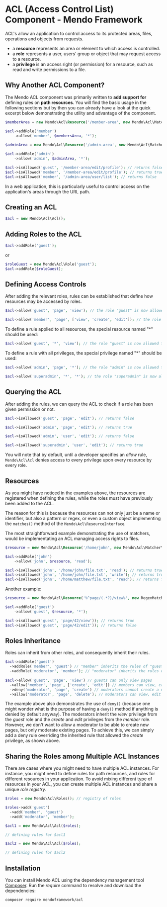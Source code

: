 # ACL (Access Control List) Component - Mendo Framework

ACL's allow an application to control access to its protected areas, files, operations and objects from requests.

* a **resource** represents an area or element to which access is controlled.
* a **role** represents a user, users' group or object that may request access to a resource.
* a **privilege** is an access right (or permission) for a resource, such as read and write permissions to a file.

## Why Another ACL Component?

The Mendo ACL component was primarily written to **add support for** defining rules on **path resources**.
You will find the basic usage in the following sections but by then you can already have a look at the quick excerpt below demonstrating the utility and advantage of the component.

```php
$memberArea = new Mendo\Acl\Resource('/member-area', new Mendo\Acl\Matcher\StartsWithMatcher());

$acl->addRole('member')
	->allow('member', $membersArea, '*');
    
$adminArea = new Mendo\Acl\Resource('/admin-area', new Mendo\Acl\Matcher\StartsWithMatcher());

$acl->addRole('admin')
	->allow('admin', $adminArea, '*');

$acl->isAllowed('guest', '/member-area/edit/profile'); // returns false
$acl->isAllowed('member', '/member-area/edit/profile'); // returns true
$acl->isAllowed('member', '/admin-area/user/list'); // returns false
```

In a web application, this is particularly useful to control access on the application's areas through the URL path.

## Creating an ACL

```php
$acl = new Mendo\Acl\Acl();
```

## Adding Roles to the ACL

```php
$acl->addRole('guest');
```

or

```php
$roleGuest = new Mendo\Acl\Role('guest');
$acl->addRole($roleGuest);
```

## Defining Access Controls

After adding the relevant roles, rules can be established that define how resources may be accessed by roles.

```php
$acl->allow('guest', 'page', 'view'); // the role "guest" is now allowed to "view" the "page" resource
```

```php
$acl->allow('member', 'page', ['view', 'create', 'edit']); // the role "member" is allowed to "view", "create" and "edit" the "page" resource
```

To define a rule applied to all resources, the special resource named "*" should be used:

```php
$acl->allow('guest', '*', 'view'); // the role "guest" is now allowed to "view" any resource
```

To define a rule with all privileges, the special privilege named "*" should be used:

```php
$acl->allow('admin', 'page', '*'); // the role "admin" is now allowed to access any privilege on the "page" resource
```

```php
$acl->allow('superadmin', '*', '*'); // the role "superadmin" is now allowed to access any privilege on any resource
```

## Querying the ACL

After adding the rules, we can query the ACL to check if a role has been given permission or not.

```php
$acl->isAllowed('guest', 'page', 'edit'); // returns false

$acl->isAllowed('admin', 'page', 'edit'); // returns true

$acl->isAllowed('admin', 'user', 'edit'); // returns false

$acl->isAllowed('superadmin', 'user', 'edit'); // returns true
```

You will note that by default, until a developer specifies an *allow* rule, ```Mendo\Acl\Acl``` denies access to every privilege upon every resource by every role.

## Resources

As you might have noticed in the examples above, the resources are registered when defining the rules, while the roles must have previously been added to the ACL.

The reason for this is because the resources can not only just be a name or identifier, but also a pattern or regex, or even a custom object implementing the ```matches()``` method of the ```Mendo\Acl\ResourceInterface```.

The most straightforward example demonstrating the use of matchers, would be implementating an ACL managing access rights to files.

```php
$resource = new Mendo\Acl\Resource('/home/john', new Mendo\Acl\Matcher\StartsWithMatcher());

$acl->addRole('john')
	->allow('john', $resource, 'read');

$acl->isAllowed('john', '/home/john/file.txt', 'read'); // returns true
$acl->isAllowed('john', '/home/john/file.txt', 'write'); // returns true
$acl->isAllowed('john', '/home/matthew/file.txt', 'read'); // returns false
```

Another example:

```php
$resource = new Mendo\Acl\Resource('%^page/(.*?)/view%', new RegexMatcher());

$acl->addRole('guest')
	->allow('guest', $resource, '*');

$acl->isAllowed('guest', 'page/42/view')); // returns true
$acl->isAllowed('guest', 'page/42/edit')); // returns false
```

## Roles Inheritance

Roles can inherit from other roles, and consequently inherit their rules.

```php
$acl->addRole('guest')
  ->addRole('member', 'guest') // "member" inherits the rules of "guest"
  ->addRole('moderator', 'member'); // "moderator" inherits the rules of "member"
  
$acl->allow('guest', 'page', 'view') // guests can only view pages
  ->allow('member', 'page', ['create', 'edit']) // members can view, create and edit pages
  ->deny('moderator', 'page', 'create') // moderators cannot create a new page
  ->allow('moderator', 'page', 'delete'); // moderators can view, edit and delete pages
```

The example above also demonstrates the use of ```deny()``` (because one might wonder what is the purpose of having a ```deny()``` method if anything is denied by default anyway). The moderators inherit the *view* privilege from the *guest* role and the *create* and *edit* privileges from the *member* role. However, we don't want to allow a moderator to be able to create new pages, but only moderate existing pages. To achieve this, we can simply add a deny rule overriding the inherited rule that allowed the *create* privilege, as shown above.

## Sharing the Roles among Multiple ACL Instances

There are cases where you might need to have multiple ACL instances. For instance, you might need to define rules for path resources, and rules for different resources in your application. To avoid mixing different type of resources in your ACL, you can create multiple ACL instances and share a unique *role registry*.

```php
$roles = new Mendo\Acl\Roles(); // registry of roles

$roles->add('guest')
  ->add('member', 'guest')
  ->add('moderator', 'member');

$acl1 = new Mendo\Acl\Acl($roles);

// defining rules for $acl1

$acl2 = new Mendo\Acl\Acl($roles);

// defining rules for $acl2
```

## Installation

You can install Mendo ACL using the dependency management tool [Composer](https://getcomposer.org/).
Run the *require* command to resolve and download the dependencies:

```
composer require mendoframework/acl
```